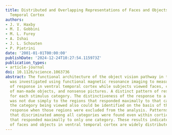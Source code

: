 ```yaml
---
title: Distributed and Overlapping Representations of Faces and Objects in Ventral
  Temporal Cortex
authors:
- J. V. Haxby
- M. I. Gobbini
- M. L. Furey
- A. Ishai
- J. L. Schouten
- P. Pietrini
date: '2001-01-01T00:00:00'
publishDate: '2024-12-24T10:27:54.115973Z'
publication_types:
- article-journal
doi: 10.1126/science.1063736
abstract: The functional architecture of the object vision pathway in the human brain
  was investigated using functional magnetic resonance imaging to measure patterns
  of response in ventral temporal cortex while subjects viewed faces, cats, five categories
  of man-made objects, and nonsense pictures. A distinct pattern of response was found
  for each stimulus category. The distinctiveness of the response to a given category
  was not due simply to the regions that responded maximally to that category, because
  the category being viewed also could be identified on the basis of the pattern of
  response when those regions were excluded from the analysis. Patterns of response
  that discriminated among all categories were found even within cortical regions
  that responded maximally to only one category. These results indicate that the representations
  of faces and objects in ventral temporal cortex are widely distributed and overlapping.
---
```

